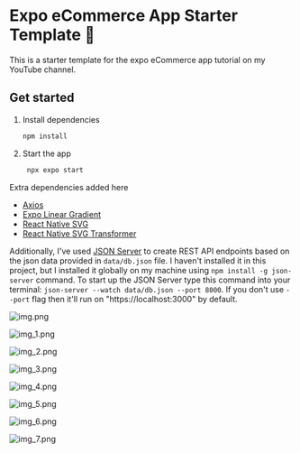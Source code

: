 # Expo eCommerce App Starter Template 👋

This is a starter template for the expo eCommerce app tutorial on my YouTube channel.

## Get started

1. Install dependencies

   ```bash
   npm install
   ```


2. Start the app

   ```bash
    npx expo start
   ```

Extra dependencies added here

- [Axios](https://www.npmjs.com/package/axios)
- [Expo Linear Gradient](https://docs.expo.dev/versions/latest/sdk/linear-gradient/)
- [React Native SVG](https://github.com/software-mansion/react-native-svg#installation)
- [React Native SVG Transformer](https://github.com/kristerkari/react-native-svg-transformer#readme)

Additionally, I've used [JSON Server](https://github.com/typicode/json-server#readme) to create REST API endpoints based
on the json data provided in `data/db.json` file. I haven't installed it in this project, but I installed it globally on
my machine using `npm install -g json-server` command. To start up the JSON Server type this command into your terminal:
`json-server --watch data/db.json --port 8000`. If you don't use `--port` flag then it'll run
on "https://localhost:3000" by default.

![img.png](assets/images/readme/img.png)

![img_1.png](assets/images/readme/img_1.png)

![img_2.png](assets/images/readme/img_2.png)

![img_3.png](assets/images/readme/img_3.png)

![img_4.png](assets/images/readme/img_4.png)

![img_5.png](assets/images/readme/img_5.png)

![img_6.png](assets/images/readme/img_6.png)

![img_7.png](assets/images/readme/img_7.png)